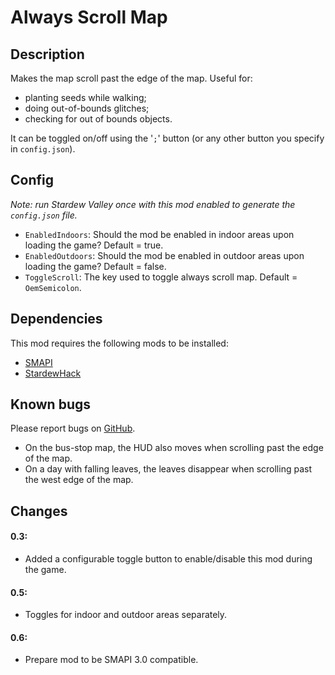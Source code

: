 # Always Scroll Map

## Description
Makes the map scroll past the edge of the map. Useful for:

* planting seeds while walking;
* doing out-of-bounds glitches;
* checking for out of bounds objects.

It can be toggled on/off using the '`;`' button (or any other button you specify in `config.json`).

## Config
*Note: run Stardew Valley once with this mod enabled to generate the `config.json` file.*

* `EnabledIndoors`: Should the mod be enabled in indoor areas upon loading the game? Default = true.
* `EnabledOutdoors`: Should the mod be enabled in outdoor areas upon loading the game? Default = false.
* `ToggleScroll`: The key used to toggle always scroll map. Default = `OemSemicolon`.

## Dependencies
This mod requires the following mods to be installed:

* [SMAPI](https://www.nexusmods.com/stardewvalley/mods/2400)
* [StardewHack](https://www.nexusmods.com/stardewvalley/mods/3213)

## Known bugs
Please report bugs on [GitHub](https://github.com/bcmpinc/StardewHack/issues).

* On the bus-stop map, the HUD also moves when scrolling past the edge of the map.
* On a day with falling leaves, the leaves disappear when scrolling past the west edge of the map.

## Changes
#### 0.3:
* Added a configurable toggle button to enable/disable this mod during the game.

#### 0.5:
* Toggles for indoor and outdoor areas separately.

#### 0.6:
* Prepare mod to be SMAPI 3.0 compatible.
